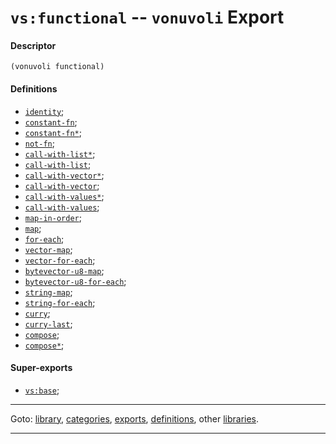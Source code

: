 

<a id='export__vonuvoli__vs_3a_functional'></a>

# `vs:functional` -- `vonuvoli` Export


<a id='export__vonuvoli__vs_3a_functional__descriptor'></a>

#### Descriptor

````
(vonuvoli functional)
````


<a id='export__vonuvoli__vs_3a_functional__definitions'></a>

#### Definitions

 * [`identity`](../../vonuvoli/definitions/identity.md#definition__vonuvoli__identity);
 * [`constant-fn`](../../vonuvoli/definitions/constant-fn.md#definition__vonuvoli__constant-fn);
 * [`constant-fn*`](../../vonuvoli/definitions/constant-fn_2a.md#definition__vonuvoli__constant-fn_2a);
 * [`not-fn`](../../vonuvoli/definitions/not-fn.md#definition__vonuvoli__not-fn);
 * [`call-with-list*`](../../vonuvoli/definitions/call-with-list_2a.md#definition__vonuvoli__call-with-list_2a);
 * [`call-with-list`](../../vonuvoli/definitions/call-with-list.md#definition__vonuvoli__call-with-list);
 * [`call-with-vector*`](../../vonuvoli/definitions/call-with-vector_2a.md#definition__vonuvoli__call-with-vector_2a);
 * [`call-with-vector`](../../vonuvoli/definitions/call-with-vector.md#definition__vonuvoli__call-with-vector);
 * [`call-with-values*`](../../vonuvoli/definitions/call-with-values_2a.md#definition__vonuvoli__call-with-values_2a);
 * [`call-with-values`](../../vonuvoli/definitions/call-with-values.md#definition__vonuvoli__call-with-values);
 * [`map-in-order`](../../vonuvoli/definitions/map-in-order.md#definition__vonuvoli__map-in-order);
 * [`map`](../../vonuvoli/definitions/map.md#definition__vonuvoli__map);
 * [`for-each`](../../vonuvoli/definitions/for-each.md#definition__vonuvoli__for-each);
 * [`vector-map`](../../vonuvoli/definitions/vector-map.md#definition__vonuvoli__vector-map);
 * [`vector-for-each`](../../vonuvoli/definitions/vector-for-each.md#definition__vonuvoli__vector-for-each);
 * [`bytevector-u8-map`](../../vonuvoli/definitions/bytevector-u8-map.md#definition__vonuvoli__bytevector-u8-map);
 * [`bytevector-u8-for-each`](../../vonuvoli/definitions/bytevector-u8-for-each.md#definition__vonuvoli__bytevector-u8-for-each);
 * [`string-map`](../../vonuvoli/definitions/string-map.md#definition__vonuvoli__string-map);
 * [`string-for-each`](../../vonuvoli/definitions/string-for-each.md#definition__vonuvoli__string-for-each);
 * [`curry`](../../vonuvoli/definitions/curry.md#definition__vonuvoli__curry);
 * [`curry-last`](../../vonuvoli/definitions/curry-last.md#definition__vonuvoli__curry-last);
 * [`compose`](../../vonuvoli/definitions/compose.md#definition__vonuvoli__compose);
 * [`compose*`](../../vonuvoli/definitions/compose_2a.md#definition__vonuvoli__compose_2a);


<a id='export__vonuvoli__vs_3a_functional__super-exports'></a>

#### Super-exports

 * [`vs:base`](../../vonuvoli/exports/vs_3a_base.md#export__vonuvoli__vs_3a_base);

----

Goto: [library](../../vonuvoli/_index.md#library__vonuvoli), [categories](../../vonuvoli/categories/_index.md#toc__vonuvoli__categories), [exports](../../vonuvoli/exports/_index.md#toc__vonuvoli__exports), [definitions](../../vonuvoli/definitions/_index.md#toc__vonuvoli__definitions), other [libraries](../../_libraries.md#toc__libraries).

----

